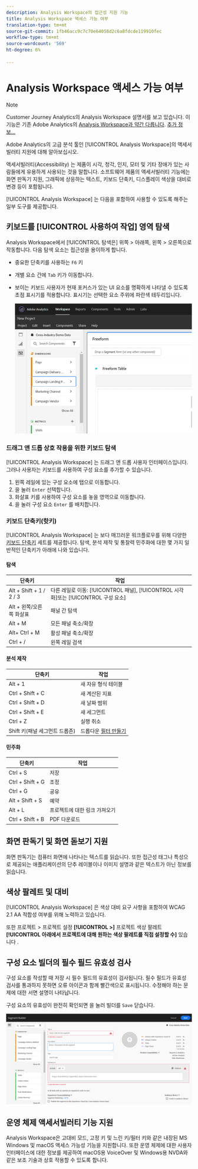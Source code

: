 ```yaml
---
description: Analysis Workspace의 접근성 지원 기능
title: Analysis Workspace 액세스 가능 여부
translation-type: tm+mt
source-git-commit: 1fb46acc9c7c70e64058d2c6a8fdcde119910fec
workflow-type: tm+mt
source-wordcount: '569'
ht-degree: 6%

---
```



# Analysis Workspace 액세스 가능 여부

>[!NOTE]
>
>Customer Journey Analytics의 Analysis Workspace 설명서를 보고 있습니다. 이 기능은 기존 Adobe Analytics의 [Analysis Workspace과 약간 다릅니다](https://docs.adobe.com/content/help/ko-KR/analytics/analyze/analysis-workspace/home.html). [추가 정보...](/help/getting-started/cja-aa.md)

Adobe Analytics의 고급 분석 툴인 [!UICONTROL Analysis Workspace]의 액세서빌러티 지원에 대해 알아보십시오.

액세서빌러티(Accessibility) 는 제품이 시각, 청각, 인지, 모터 및 기타 장애가 있는 사람들에게 유용하게 사용되는 것을 말합니다. 소프트웨어 제품의 액세서빌러티 기능에는 화면 판독기 지원, 그래픽에 상응하는 텍스트, 키보드 단축키, 디스플레이 색상을 대비로 변경 등이 포함됩니다.

[!UICONTROL Analysis Workspace] 는 다음을 포함하여 사용할 수 있도록 해주는 일부 도구를 제공합니다.

## 키보드를 [!UICONTROL 사용하여 작업] 영역 탐색

Analysis Workspace에서 [!UICONTROL 탐색은] 위쪽 > 아래쪽, 왼쪽 > 오른쪽으로 작동합니다. 다음 탐색 요소는 접근성을 용이하게 합니다.

* 중요한 단축키를 사용하는 `F6` 키
* 개별 요소 간에 `Tab` 키가 이동합니다.
* 보이는 키보드 사용자가 현재 포커스가 있는 UI 요소를 명확하게 나타낼 수 있도록 초점 표시기를 적용합니다. 표시기는 선택한 요소 주위에 파란색 테두리입니다.

   ![초점 표시기](assets/focus-indicator.png)

### 드래그 앤 드롭 상호 작용을 위한 키보드 탐색

[!UICONTROL Analysis Workspace] 는 드래그 앤 드롭 사용자 인터페이스입니다. 그러나 사용자는 키보드를 사용하여 구성 요소를 추가할 수 있습니다.

1. 왼쪽 레일에 있는 구성 요소에 탭으로 이동합니다.
1. 을 눌러 `Enter` 선택합니다.
1. 화살표 키를 사용하여 구성 요소를 놓을 영역으로 이동합니다.
1. 을 눌러 구성 요소 `Enter` 를 배치합니다.

### 키보드 단축키(핫키)

[!UICONTROL Analysis Workspace] 는 보다 매끄러운 워크플로우를 위해 다양한 [키보드 단축키](/help/analysis-workspace/build-workspace-project/fa-shortcut-keys.md) 세트를 제공합니다. 탐색, 분석 제작 및 통찰력 민주화에 대한 몇 가지 일반적인 단축키가 아래에 나와 있습니다.

#### 탐색

| 단축키 | 작업 |
|---|---|
| Alt + Shift + 1 / 2 / 3 | 다른 레일로 이동: [!UICONTROL 패널], [!UICONTROL 시각화]또는 [!UICONTROL 구성 요소] |
| Alt + 왼쪽/오른쪽 화살표 | 패널 간 탐색 |
| Alt + M | 모든 패널 축소/확장 |
| Alt+ Ctrl + M | 활성 패널 축소/확장 |
| Ctrl + / | 왼쪽 레일 검색 |

#### 분석 제작

| 단축키 | 작업 |
|---|---|
| Alt + 1 | 새 자유 형식 테이블 |
| Ctrl + Shift + C | 새 계산된 지표 |
| Ctrl + Shift + D | 새 날짜 범위 |
| Ctrl + Shift + E | 새 세그먼트 |
| Ctrl + Z | 실행 취소 |
| Shift 키(패널 세그먼트 드롭존) | 드롭다운 [필터 만들기](https://docs.adobe.com/content/help/en/analytics-learn/tutorials/analysis-workspace/using-panels/using-drop-down-filters.html) |

#### 민주화

| 단축키 | 작업 |
|---|---|
| Ctrl + S | 저장 |
| Ctrl + Shift + G | 조정 |
| Ctrl + G | 공유 |
| Alt + Shift + S | 예약 |
| Alt + L | 프로젝트에 대한 링크 가져오기 |
| Ctrl + Shift + B | PDF 다운로드 |

## 화면 판독기 및 화면 돋보기 지원

화면 판독기는 컴퓨터 화면에 나타나는 텍스트를 읽습니다. 또한 접근성 태그나 특성으로 제공되는 애플리케이션의 단추 레이블이나 이미지 설명과 같은 텍스트가 아닌 정보를 읽습니다.

## 색상 팔레트 및 대비

[!UICONTROL Analysis Workspace] 은 색상 대비 요구 사항을 포함하여 WCAG 2.1 AA 적합성 여부를 위해 노력하고 있습니다.

또한 프로젝트 > 프로젝트 설정 **[!UICONTROL >]** 프로젝트 색상 팔레트 **[!UICONTROL 아래에서 프로젝트에 대해 원하는 색상 팔레트를 직접 설정할 수]** 있습니다 [](/help/analysis-workspace/build-workspace-project/color-palettes.md).

## 구성 요소 빌더의 필수 필드 유효성 검사

구성 요소를 작성할 때 저장 시 필수 필드의 유효성이 검사됩니다. 필수 필드가 유효성 검사를 통과하지 못하면 오류 아이콘과 함께 빨간색으로 표시됩니다. 수정해야 하는 문제에 대한 서면 설명이 나타납니다.

구성 요소의 유효성이 완전히 확인되면 을 눌러 빌더를 `Save` 닫습니다.

![오류 유효성 검사](assets/error-validation.png)

## 운영 체제 액세서빌러티 기능 지원

Analysis Workspace은 고대비 모드, 고정 키 및 느린 키/필터 키와 같은 내장된 MS Windows 및 macOS 액세스 가능성 기능을 지원합니다. 또한 운영 체제에 대한 사용자 인터페이스에 대한 정보를 제공하여 macOS용 VoiceOver 및 Windows용 NVDA와 같은 보조 기술과 상호 작용할 수 있도록 합니다.